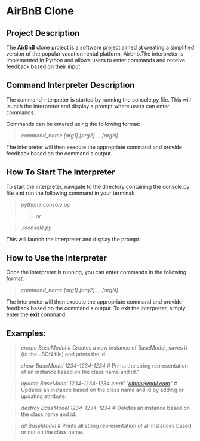 # AirBnB Clone
## Project Description
The **AirBnB** clone project is a software project aimed at creating a simplified version of the popular vacation rental platform, Airbnb.The interpreter is implemented in Python and allows users to enter commands and receive feedback based on their input.

## Command Interpreter Description
The command interpreter is started by running the console.py file. This will launch the interpreter and display a prompt where users can enter commands.


Commands can be entered using the following format:
> *command_name [arg1] [arg2] ... [argN]*


The interpreter will then execute the appropriate command and provide feedback based on the command's output.

## How To Start The Interpreter
To start the interpreter, navigate to the directory containing the console.py file and run the following command in your terminal:
> *python3 console.py*
>> *or*

> *./console.py*


This will launch the interpreter and display the prompt.

## How to Use the Interpreter
Once the interpreter is running, you can enter commands in the following format:
> *command_name [arg1] [arg2] ... [argN]*


The interpreter will then execute the appropriate command and provide feedback based on the command's output.
To exit the interpreter, simply enter the **exit** command.

## Examples:
> *create BaseModel* \# Creates a new instance of BaseModel, saves it (to the JSON file) and prints the id.


> *show BaseModel 1234-1234-1234* \# Prints the string representation of an instance based on the class name and id."


> *update BaseModel 1234-1234-1234 email "aibnb@mail.com"* \# Updates an instance based on the class name and id by adding or updating attribute.


> *destroy BaseModel 1234-1234-1234* \# Deletes an instance based on the class name and id.


> *all BaseModel* \# Prints all string representation of all instances based or not on the class name.

